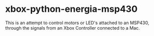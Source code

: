xbox-python-energia-msp430
==========================

This is an attempt to control motors or LED's attached to an MSP430, through the signals from an Xbox Controller connected to a Mac.
